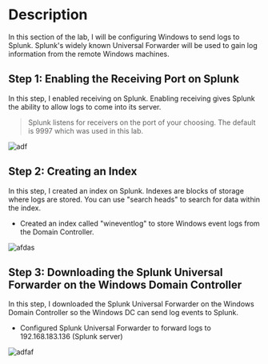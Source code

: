 # Description
In this section of the lab, I will be configuring Windows to send logs to Splunk. Splunk's widely known Universal Forwarder will be used to gain log information from the remote Windows machines. 

## Step 1: Enabling the Receiving Port on Splunk

In this step, I enabled receiving on Splunk. Enabling receiving gives Splunk the ability to allow logs to come into its server. 

> Splunk listens for receivers on the port of your choosing. The default is 9997 which was used in this lab.

![adf](https://i.postimg.cc/Qx2nfQbt/image.png)

## Step 2: Creating an Index 

In this step, I created an index on Splunk. Indexes are blocks of storage where logs are stored. You can use "search heads" to search for data within the index. 

- Created an index called "wineventlog" to store Windows event logs from the Domain Controller.

![afdas](https://i.postimg.cc/XJBsKXCF/image.png)

## Step 3: Downloading the Splunk Universal Forwarder on the Windows Domain Controller

In this step, I downloaded the Splunk Universal Forwarder on the Windows Domain Controller so the Windows DC can send log events to Splunk. 

- Configured Splunk Universal Forwarder to forward logs to 192.168.183.136 (Splunk server)

![adfaf](https://i.postimg.cc/4d1QQt3Y/image.png)

